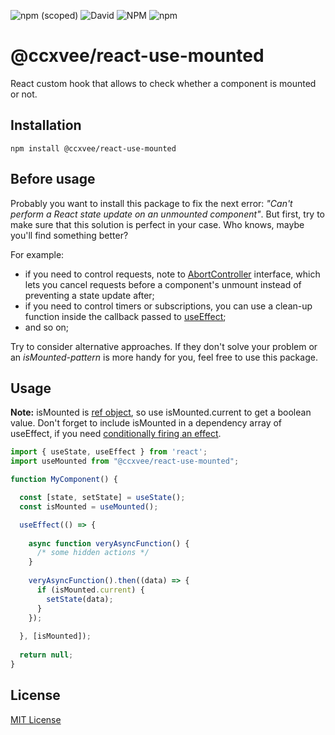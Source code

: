 ![npm (scoped)](https://img.shields.io/npm/v/@ccxvee/react-use-mounted) ![David](https://img.shields.io/david/ccxvee/react-use-mounted)  ![NPM](https://img.shields.io/npm/l/@ccxvee/react-use-mounted) ![npm](https://img.shields.io/npm/dt/@ccxvee/react-use-mounted)
# @ccxvee/react-use-mounted
React custom hook that allows to check whether a component is mounted or not.

## Installation
```
npm install @ccxvee/react-use-mounted
```

##  Before usage
Probably you want to install this package to fix the next error: *"Can't perform a React state update on an unmounted component"*. But first, try to make sure that this solution is perfect in your case. Who knows, maybe you'll find something better?

For example: 
* if you need to control requests, note to [AbortController](https://developer.mozilla.org/en-US/docs/Web/API/AbortController) interface, which lets you cancel requests before a component's unmount instead of preventing a state update after;
* if you need to control timers or subscriptions, you can use a clean-up function inside the callback passed to [useEffect](https://reactjs.org/docs/hooks-reference.html#useeffect);
* and so on;

Try to consider alternative approaches. If they don't solve your problem or an *isMounted-pattern* is more handy for you, feel free to use this package.

## Usage
**Note:** isMounted is [ref object](https://reactjs.org/docs/hooks-reference.html#useref), so use isMounted.current to get a boolean value. Don't forget to include isMounted in a dependency array of useEffect, if you need [conditionally firing an effect](https://reactjs.org/docs/hooks-reference.html#conditionally-firing-an-effect).
```javascript
import { useState, useEffect } from 'react';
import useMounted from "@ccxvee/react-use-mounted";

function MyComponent() {

  const [state, setState] = useState();
  const isMounted = useMounted();

  useEffect(() => {
  
    async function veryAsyncFunction() {
      /* some hidden actions */
    }
  
    veryAsyncFunction().then((data) => {
      if (isMounted.current) {
        setState(data);
      }
    });
    
  }, [isMounted]);
  
  return null;
}
```

## License
[MIT License](https://github.com/ccxvee/react-use-mounted/blob/master/LICENSE)
